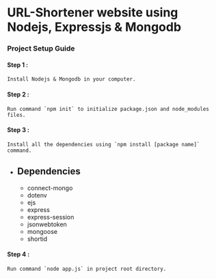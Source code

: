 # URL-Shortener website using Nodejs, Expressjs & Mongodb

### Project Setup Guide 

#### Step 1 : 
	Install Nodejs & Mongodb in your computer.
#### Step 2 : 
	Run command `npm init` to initialize package.json and node_modules files.
#### Step 3 :
	Install all the dependencies using `npm install [package name]` command.
- ## Dependencies
	- connect-mongo
	- dotenv
	- ejs
	- express
	- express-session
	- jsonwebtoken
	- mongoose
	- shortid

#### Step 4 :
	Run command `node app.js` in project root directory.
